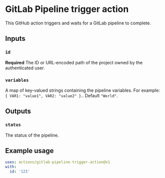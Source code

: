 # GitLab Pipeline trigger action

This GitHub action triggers and waits for a GitLab pipeline to complete.

## Inputs

### `id`

**Required** The ID or URL-encoded path of the project owned by the authenticated user.

### `variables`

A map of key-valued strings containing the pipeline variables. For example: `{ VAR1: "value1", VAR2: "value2" }`.. Default `"World"`.

## Outputs

### `status`

The status of the pipeline.

## Example usage

```yaml
uses: actions/gitlab-pipeline-trigger-action@v1
with:
  id: '123'
```